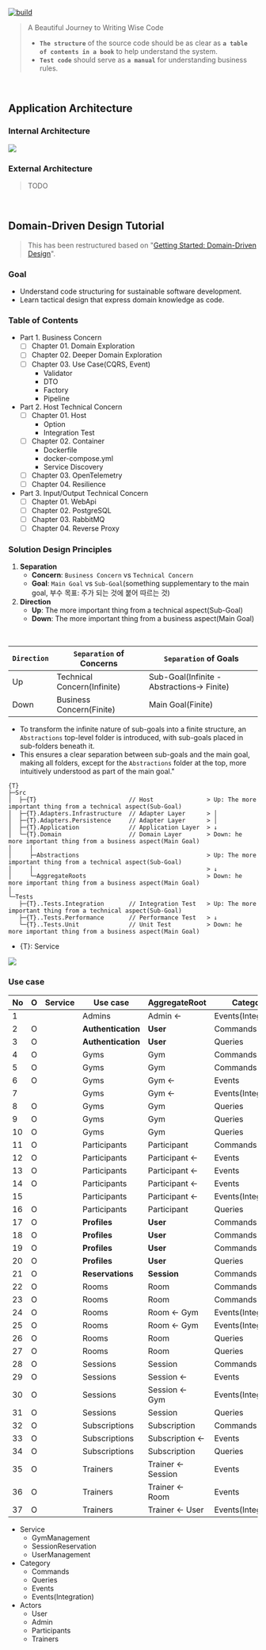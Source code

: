 [![build](https://github.com/hhko/better-code-with-ddd/actions/workflows/build.yml/badge.svg)](https://github.com/hhko/better-code-with-ddd/actions/workflows/build.yml)

> A Beautiful Journey to Writing Wise Code
> - **`The structure`** of the source code should be as clear as **`a table of contents in a book`** to help understand the system.
> - **`Test code`** should serve as **`a manual`** for understanding business rules.

<br/>

## Application Architecture

### Internal Architecture
![](./01-architecture/part1-overview/ch04-internal-architecture/.images/Architecture.Internal.png)

### External Architecture
> TODO

<br/>

## Domain-Driven Design Tutorial

> This has been restructured based on "[Getting Started: Domain-Driven Design](https://dometrain.com/course/getting-started-domain-driven-design-ddd/?ref=dometrain-github&promo=getting-started-domain-driven-design)".

### Goal
- Understand code structuring for sustainable software development.
- Learn tactical design that express domain knowledge as code.

### Table of Contents
- Part 1. Business Concern
  - [ ] Chapter 01. Domain Exploration
  - [ ] Chapter 02. Deeper Domain Exploration
  - [ ] Chapter 03. Use Case(CQRS, Event)
    - Validator
    - DTO
    - Factory
    - Pipeline
- Part 2. Host Technical Concern
  - [ ] Chapter 01. Host
    - Option
    - Integration Test
  - [ ] Chapter 02. Container
    - Dockerfile
    - docker-compose.yml
    - Service Discovery
  - [ ] Chapter 03. OpenTelemetry
  - [ ] Chapter 04. Resilience
- Part 3. Input/Output Technical Concern
  - [ ] Chapter 01. WebApi
  - [ ] Chapter 02. PostgreSQL
  - [ ] Chapter 03. RabbitMQ
  - [ ] Chapter 04. Reverse Proxy

### Solution Design Principles

1. **Separation**
   - **Concern**: `Business Concern` vs `Technical Concern`
   - **Goal**: `Main Goal` vs `Sub-Goal`(something supplementary to the main goal, 부수 목표: 주가 되는 것에 붙어 따르는 것)
1. **Direction**
   - **Up**: The more important thing from a technical aspect(Sub-Goal)
   - **Down**: The more important thing from a business aspect(Main Goal)

<br/>

| `Direction`  | `Separation` of Concerns | `Separation` of Goals                         |
| --- | --- | --- |
| Up    | Technical Concern(Infinite)   | Sub-Goal(Infinite -Abstractions-> Finite)   |
| Down  | Business Concern(Finite)      | Main Goal(Finite)                           |

- To transform the infinite nature of sub-goals into a finite structure, an `Abstractions` top-level folder is introduced, with sub-goals placed in sub-folders beneath it.
- This ensures a clear separation between sub-goals and the main goal, making all folders, except for the `Abstractions` folder at the top, more intuitively understood as part of the main goal."

```
{T}
├─Src
│  ├─{T}                          // Host               > Up: The more important thing from a technical aspect(Sub-Goal)
│  ├─{T}.Adapters.Infrastructure  // Adapter Layer      > │
│  ├─{T}.Adapters.Persistence     // Adapter Layer      > │
│  ├─{T}.Application              // Application Layer  > ↓
│  └─{T}.Domain                   // Domain Layer       > Down: he more important thing from a business aspect(Main Goal)
│     │
│     ├─Abstractions                                    > Up: The more important thing from a technical aspect(Sub-Goal)
│     │                                                 > ↓
│     └─AggregateRoots                                  > Down: he more important thing from a business aspect(Main Goal)
│
└─Tests
   ├─{T}..Tests.Integration       // Integration Test   > Up: The more important thing from a technical aspect(Sub-Goal)
   ├─{T}..Tests.Performance       // Performance Test   > ↓
   └─{T}..Tests.Unit              // Unit Test          > Down: he more important thing from a business aspect(Main Goal)
```
- {T}: Service

![](./03-tutorial/ddd-basic/.images/SolutionDesignExample.png)

### Use case

| No | O | Service  | Use case           | AggregateRoot      | Category            | Name                           |
|----|---|--------- |--------------------|------------------- |---------------------|--------------------------------|
| 1  |   |          | Admins             | Admin <-           | Events(Integration) | AdminProfileCreatedEvent       |
| 2  | O |          | **Authentication** | **User**           | Commands            | Register                       |
| 3  | O |          | **Authentication** | **User**           | Queries             | Login                          |
| 4  | O |          | Gyms               | Gym                | Commands            | AddTrainer                     |
| 5  | O |          | Gyms               | Gym                | Commands            | CreateGym                      |
| 6  | O |          | Gyms               | Gym <-             | Events              | GymAddedEvent                  |
| 7  |   |          | Gyms               | Gym <-             | Events(Integration) | SessionScheduledEvent          |
| 8  | O |          | Gyms               | Gym                | Queries             | GetGym                         |
| 9  | O |          | Gyms               | Gym                | Queries             | ListGyms                       |
| 10 | O |          | Gyms               | Gym                | Queries             | ListSessions                   |
| 11 | O |          | Participants       | Participant        | Commands            | CancelReservation              |
| 12 | O |          | Participants       | Participant <-     | Events              | ReservationCanceledEvent       |
| 13 | O |          | Participants       | Participant <-     | Events              | SessionCanceledEvent           |
| 14 | O |          | Participants       | Participant <-     | Events              | SessionSpotReservedEvent       |
| 15 |   |          | Participants       | Participant <-     | Events(Integration) | ParticipantProfileCreatedEvent |
| 16 | O |          | Participants       | Participant        | Queries             | ListParticipantSessions        |
| 17 | O |          | **Profiles**       | **User**           | Commands            | CreateAdminProfile             |
| 18 | O |          | **Profiles**       | **User**           | Commands            | CreateParticipantProfile       |
| 19 | O |          | **Profiles**       | **User**           | Commands            | CreateTrainerProfile           |
| 20 | O |          | **Profiles**       | **User**           | Queries             | ListProfiles                   |
| 21 | O |          | **Reservations**   | **Session**        | Commands            | CreateReservation              |
| 22 | O |          | Rooms              | Room               | Commands            | CreateRoom                     |
| 23 | O |          | Rooms              | Room               | Commands            | DeleteRoom                     |
| 24 | O |          | Rooms              | Room <- Gym        | Events(Integration) | RoomAddedEvent                 |
| 25 | O |          | Rooms              | Room <- Gym        | Events(Integration) | RoomRemovedEvent               |
| 26 | O |          | Rooms              | Room               | Queries             | GetRoom                        |
| 27 | O |          | Rooms              | Room               | Queries             | ListRooms                      |
| 28 | O |          | Sessions           | Session            | Commands            | CreateSession                  |
| 29 | O |          | Sessions           | Session <-         | Events              | SessionScheduledEvent          |
| 30 | O |          | Sessions           | Session <- Gym     | Events(Integration) | RoomRemovedEvent               |
| 31 | O |          | Sessions           | Session            | Queries             | GetSession                     |
| 32 | O |          | Subscriptions      | Subscription       | Commands            | CreateSubscription             |
| 33 | O |          | Subscriptions      | Subscription <-    | Events              | SubscriptionSetEvent           |
| 34 | O |          | Subscriptions      | Subscription       | Queries             | ListSubscriptions              |
| 35 | O |          | Trainers           | Trainer <- Session | Events              | SessionCanceledEvent           |
| 36 | O |          | Trainers           | Trainer <- Room    | Events              | SessionScheduledEvent          |
| 37 | O |          | Trainers           | Trainer <- User    | Events(Integration) | TrainerProfileCreatedEvent     |

- Service
  - GymManagement
  - SessionReservation
  - UserManagement
- Category
  - Commands
  - Queries
  - Events
  - Events(Integration)
- Actors
  - User
  - Admin
  - Participants
  - Trainers